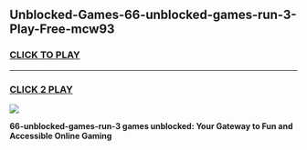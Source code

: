 
## Unblocked-Games-66-unblocked-games-run-3-Play-Free-mcw93
<h3>
<a href="https://premium76.site?title=66-unblocked-games-run-3&ref=22A">CLICK TO PLAY</a></h3>
<hr>

<h3>
<a href="https://premium76.site?title=66-unblocked-games-run-3&ref=22A">CLICK 2 PLAY</a>
  
</h3>

<a href="https://premium76.site?title=66-unblocked-games-run-3&ref=22A"><img src="https://clearcache.store/games.png"></a>


**66-unblocked-games-run-3 games unblocked: Your Gateway to Fun and Accessible Online Gaming**
